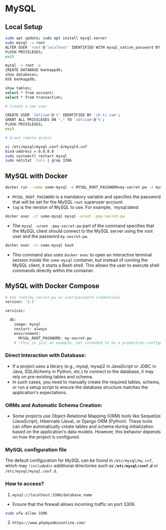 # MySQL
## Local Setup
```bash
sudo apt update; sudo apt install mysql-server
sudo mysql -u root
ALTER USER 'root'@'localhost' IDENTIFIED WITH mysql_native_password BY 'IbtisamOps';
FLUSH PRIVILEGES;
exit

mysql -u root -p
CREATE DATABASE bankappdb;
show databases;
USE bankappdb;

show tables;
select * from account;
select * from transaction;

# Create a new user

CREATE USER 'ibtisam'@'%' IDENTIFIED BY 'ib.ti.sam';
GRANT ALL PRIVILEGES ON *.* TO 'ibtisam'@'%';
FLUSH PRIVILEGES;
exit

# Grant remote access

vi /etc/mysql/mysql.conf.d/mysqld.cnf
bind-address = 0.0.0.0
sudo systemctl restart mysql
sudo netstat -tuln | grep 3306
```
## MySQL with Docker
```bash
docker run --name some-mysql -e MYSQL_ROOT_PASSWORD=my-secret-pw -d mysql:tag
```
- `MYSQL_ROOT_PASSWORD` is a mandatory variable and specifies the password that will be set for the MySQL `root` superuser account.
- `tag` is the version of MySQL to use. For example, `mysql:latest

```bash
docker exec -it some-mysql mysql -uroot -pmy-secret-pw
```

- The `mysql -uroot -pmy-secret-pw` part of the command specifies that the MySQL client should connect to the MySQL server using the root user and the password `my-secret-pw`.

```bash
docker exec -it some-mysql bash
```
- This command also uses `docker exec` to open an interactive terminal session inside the `some-mysql` container, but instead of running the MySQL client, it starts a Bash shell. This allows the user to execute shell commands directly within the container.

## MySQL with Docker Compose

```bash
# Use root/my-secret-pw as user/password credentials
version: '3.1'

services:

  db:
    image: mysql
    restart: always
    environment:
      MYSQL_ROOT_PASSWORD: my-secret-pw
    # (this is just an example, not intended to be a production configuration)
```

### Direct Interaction with Database:
- If a project uses a library (e.g., mysql, mysql2 in JavaScript or JDBC in Java, SQLAlchemy in Python, etc.) to connect to the database, it may rely on pre-existing tables and schema.
- In such cases, you need to manually create the required tables, schema, or run a setup script to ensure the database structure matches the application's expectations.

### ORMs and Automatic Schema Creation:

- Some projects use Object-Relational Mapping (ORM) tools like Sequelize (JavaScript), Hibernate (Java), or Django ORM (Python). These tools can often automatically create tables and schema during initialization based on the application's data models. However, this behavior depends on how the project is configured.

### MySQL configuration file

The default configuration for MySQL can be found in `/etc/mysql/my.cnf`, which may `!includedir` additional directories such as **`/etc/mysql/conf.d`** or `/etc/mysql/mysql.conf.d`.

### How to access?

1. `mysql://localhost:3306/database_name`
- Ensure that the firewall allows incoming traffic on port 3306.

```bash
sudo ufw allow 3306
```

2.  `https://www.phpmyadminonline.com/`

